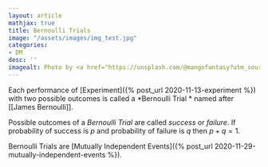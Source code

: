 ```yaml
---
layout: article
mathjax: true
title: Bernoulli Trials
image: "/assets/images/img_test.jpg"
categories:
- DM
desc: '' 
imagealt: Photo by <a href="https://unsplash.com/@mangofantasy?utm_source=unsplash&utm_medium=referral&utm_content=creditCopyText">Tim Johnson</a> on <a href="https://unsplash.com/s/photos/logic?utm_source=unsplash&utm_medium=referral&utm_content=creditCopyText">Unsplash</a>
---
```


Each performance of [Experiment]({% post_url 2020-11-13-experiment %}) with two possible outcomes is called a *Bernoulli Trial * named after [[James Bernoulli]].

Possible outcomes of a *Bernoulli Trial* are called *success* or *failure*.
If probability of success is $p$ and probability of failure is $q$ then $p+q=1$.

Bernoulli Trials are [Mutually Independent Events]({% post_url 2020-11-29-mutually-independent-events %}).